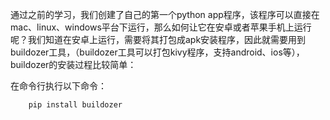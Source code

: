 通过之前的学习，我们创建了自己的第一个python app程序，该程序可以直接在mac、linux、windows平台下运行，那么如何让它在安卓或者苹果手机上运行呢？我们知道在安卓上运行，需要将其打包成apk安装程序，因此就需要用到buildozer工具，（buildozer工具可以打包kivy程序，支持android、ios等），buildozer的安装过程比较简单：

在命令行执行以下命令：

  
  	    pip install buildozer
        
        
